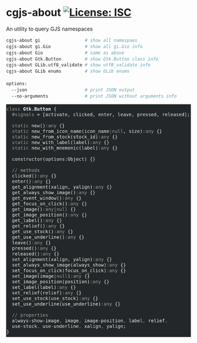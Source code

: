 # cgjs-about [![License: ISC](https://img.shields.io/badge/License-ISC-yellow.svg)](https://opensource.org/licenses/ISC)
An utility to query GJS namespaces

```sh
cgjs-about gi                 # show all namespaes
cgjs-about gi.Gio             # show all gi.Gio info
cgjs-about Gio                # same as above
cgjs-about Gtk.Button         # show Gtk.Button class info
cgjs-about GLib.utf8_validate # show utf8_validate info
cgjs-about GLib enums         # show GLib enums

options:
  --json                      # print JSON output
  --no-arguments              # print JSON without arguments info
```

<img src="img/cgjs-gtk-button.png" width="600" />